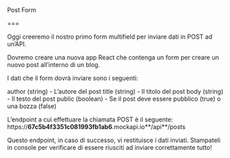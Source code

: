 Post Form

===

Oggi creeremo il nostro primo form multifield per inviare dati in POST ad un’API. 

Dovremo creare una nuova app React che contenga un form per creare un nuovo post all’interno di un blog. 

I dati che il form dovrà inviare sono i seguenti:

author (string) - L’autore del post
title (string) - Il titolo del post
body (string) - Il testo del post
public (boolean) - Se il post deve essere pubblico (true) o una bozza (false)

L’endpoint a cui effettuare la chiamata POST è il seguente: https://**67c5b4f3351c081993fb1ab6**.mockapi.io**/api**/posts 

Questo endpoint, in caso di successo, vi restituisce i dati inviati. Stampateli in console per verificare di essere riusciti ad inviare correttamente tutto!